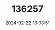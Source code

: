 ---
title: "136257"
category: "Anourosorex yamashinai"
draft: false
date: 2024-02-22 13:03:51
languages:
  Chinese: ["Taiwanduanwei Qu"]
  German: ["Taiwanesische Stummelschwanzspitzmaus", "Taiwanesische Stummelschwanz-Spitzmaus"]
  English: ["Taiwanese Mole Shrew"]
---